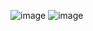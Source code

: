 ![image](https://github.com/user-attachments/assets/998e8a9e-ae27-4911-9e59-aef28245f60c)
![image](https://github.com/user-attachments/assets/205a97d9-718d-4599-8511-ccf63e30691f)
